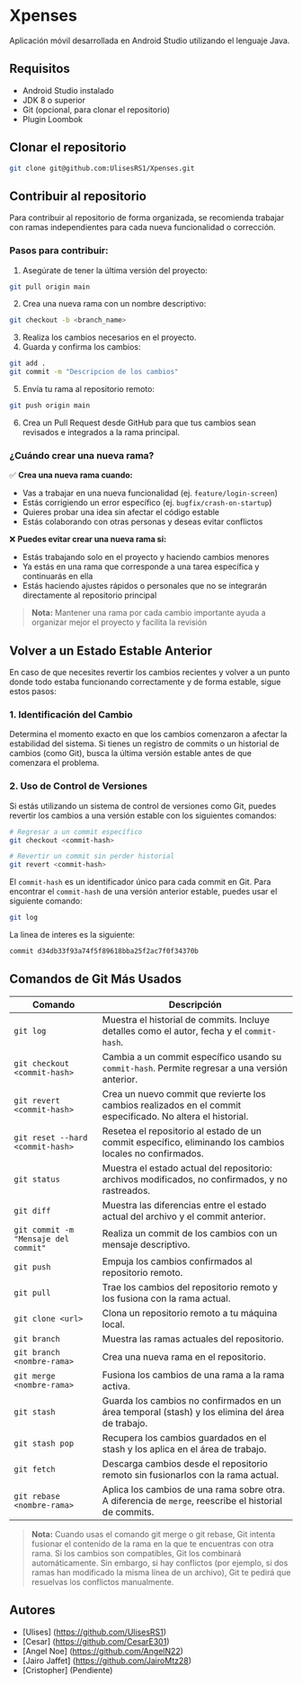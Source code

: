 # Xpenses

Aplicación móvil desarrollada en Android Studio utilizando el lenguaje Java.

## Requisitos

- Android Studio instalado
- JDK 8 o superior
- Git (opcional, para clonar el repositorio)
- Plugin Loombok

## Clonar el repositorio

```bash
git clone git@github.com:UlisesRS1/Xpenses.git
```
## Contribuir al repositorio

Para contribuir al repositorio de forma organizada, se recomienda trabajar con ramas independientes para cada nueva funcionalidad o corrección.

### Pasos para contribuir:
1. Asegúrate de tener la última versión del proyecto:
```bash
git pull origin main
```

2. Crea una nueva rama con un nombre descriptivo:
```bash
git checkout -b <branch_name>
```

3. Realiza los cambios necesarios en el proyecto.
4. Guarda y confirma los cambios:
```bash
git add .
git commit -m "Descripcion de los cambios"
```
5. Envía tu rama al repositorio remoto:
```bash
git push origin main
```
6. Crea un Pull Request desde GitHub para que tus cambios sean revisados e integrados a la rama principal.

### ¿Cuándo crear una nueva rama?

✅ **Crea una nueva rama cuando:**
- Vas a trabajar en una nueva funcionalidad (ej. `feature/login-screen`)
- Estás corrigiendo un error específico (ej. `bugfix/crash-on-startup`)
- Quieres probar una idea sin afectar el código estable
- Estás colaborando con otras personas y deseas evitar conflictos

❌ **Puedes evitar crear una nueva rama si:**
- Estás trabajando solo en el proyecto y haciendo cambios menores
- Ya estás en una rama que corresponde a una tarea específica y continuarás en ella
- Estás haciendo ajustes rápidos o personales que no se integrarán directamente al repositorio principal

> **Nota:** Mantener una rama por cada cambio importante ayuda a organizar mejor el proyecto y facilita la revisión

## Volver a un Estado Estable Anterior

En caso de que necesites revertir los cambios recientes y volver a un punto donde todo estaba funcionando correctamente y de forma estable, sigue estos pasos:

### 1. **Identificación del Cambio**
   Determina el momento exacto en que los cambios comenzaron a afectar la estabilidad del sistema. Si tienes un registro de commits o un historial de cambios (como Git), busca la última versión estable antes de que comenzara el problema.

### 2. **Uso de Control de Versiones**
   Si estás utilizando un sistema de control de versiones como Git, puedes revertir los cambios a una versión estable con los siguientes comandos:

   ```bash
   # Regresar a un commit específico
   git checkout <commit-hash>
   
   # Revertir un commit sin perder historial
   git revert <commit-hash>
  ```
  El `commit-hash` es un identificador único para cada commit en Git. Para encontrar el `commit-hash` de una versión anterior estable, puedes usar el siguiente comando:

   ```bash
   git log
  ```
  La linea de interes es la siguiente:
  ```bash
  commit d34db33f93a74f5f89618bba25f2ac7f0f34370b
  ```

## Comandos de Git Más Usados

| **Comando**                                     | **Descripción**                                                                                             |
|-------------------------------------------------|-----------------------------------------------------------------------------------------------------------  |
| `git log`                                       | Muestra el historial de commits. Incluye detalles como el autor, fecha y el `commit-hash`.                  |
| `git checkout <commit-hash>`                    | Cambia a un commit específico usando su `commit-hash`. Permite regresar a una versión anterior.             |
| `git revert <commit-hash>`                      | Crea un nuevo commit que revierte los cambios realizados en el commit especificado. No altera el historial. |
| `git reset --hard <commit-hash>`                | Resetea el repositorio al estado de un commit específico, eliminando los cambios locales no confirmados.    |
| `git status`                                    | Muestra el estado actual del repositorio: archivos modificados, no confirmados, y no rastreados.            |
| `git diff`                                      | Muestra las diferencias entre el estado actual del archivo y el commit anterior.                            |
| `git commit -m "Mensaje del commit"`            | Realiza un commit de los cambios con un mensaje descriptivo.                                                |
| `git push`                                      | Empuja los cambios confirmados al repositorio remoto.                                                       |
| `git pull`                                      | Trae los cambios del repositorio remoto y los fusiona con la rama actual.                                   |
| `git clone <url>`                               | Clona un repositorio remoto a tu máquina local.                                                             |
| `git branch`                                    | Muestra las ramas actuales del repositorio.                                                                 |
| `git branch <nombre-rama>`                      | Crea una nueva rama en el repositorio.                                                                      |
| `git merge <nombre-rama>`                       | Fusiona los cambios de una rama a la rama activa.                                                           |
| `git stash`                                     | Guarda los cambios no confirmados en un área temporal (stash) y los elimina del área de trabajo.            |
| `git stash pop`                                 | Recupera los cambios guardados en el stash y los aplica en el área de trabajo.                              |
| `git fetch`                                     | Descarga cambios desde el repositorio remoto sin fusionarlos con la rama actual.                            |
| `git rebase <nombre-rama>`                      | Aplica los cambios de una rama sobre otra. A diferencia de `merge`, reescribe el historial de commits.      |

> **Nota:** Cuando usas el comando git merge o git rebase, Git intenta fusionar el contenido de la rama en la que te encuentras con otra rama. Si los cambios son compatibles, Git los combinará automáticamente. Sin embargo, si hay conflictos (por ejemplo, si dos ramas han modificado la misma línea de un archivo), Git te pedirá que resuelvas los conflictos manualmente.

## Autores

- [Ulises] (https://github.com/UlisesRS1)
- [Cesar] (https://github.com/CesarE301)
- [Angel Noe] (https://github.com/AngelN22)
- [Jairo Jaffet] (https://github.com/JairoMtz28)
- [Cristopher] (Pendiente)
